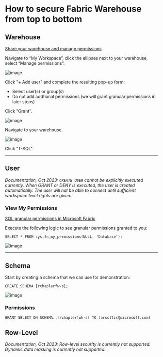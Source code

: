 # How to secure Fabric Warehouse from top to bottom

## Warehouse
[Share your warehouse and manage permissions](https://learn.microsoft.com/en-us/fabric/data-warehouse/share-warehouse-manage-permissions)

Navigate to “My Workspace”, click the ellipses next to your warehouse, select “Manage permissions”.

![image](https://github.com/richchapler/AzureSolutions/assets/44923999/eedeb6e0-6154-4ba8-9cb2-1a67d8ddb991)

Click "+ Add user" and complete the resulting pop-up form:
* Select user(s) or group(s)
* Do not add addtional permissions (we will grant granular permissions in later steps)

Click "Grant".

![image](https://github.com/richchapler/AzureSolutions/assets/44923999/e455b831-8590-4d0a-81d1-540673cdaf28)

Navigate to your warehouse.

![image](https://github.com/richchapler/AzureSolutions/assets/44923999/5b61e39b-b8d7-4bc1-b95d-e0fac6174d40)

 Click "T-SQL".

-----

## User
_Documentation, Oct 2023: `CREATE USER` cannot be explicitly executed currently. When GRANT or DENY is executed, the user is created automatically. The user will not be able to connect until sufficient workspace level rights are given._

### View My Permissions
[SQL granular permissions in Microsoft Fabric](https://learn.microsoft.com/en-us/fabric/data-warehouse/sql-granular-permissions)

Execute the following logic to see granular permissions granted to you:
```
SELECT * FROM sys.fn_my_permissions(NULL, 'Database');
```

![image](https://github.com/richchapler/AzureSolutions/assets/44923999/5e8cddec-02c6-4b8d-82f6-9743a2d95858)

-----

## Schema

Start by creating a schema that we can use for demonstration:

```
CREATE SCHEMA [rchaplerfw-s];
```

![image](https://github.com/richchapler/AzureSolutions/assets/44923999/07eb8453-c705-4359-b6a6-e481b4db6ca7)

### Permissions

```
GRANT SELECT ON SCHEMA::[rchaplerfwh-s] TO [brsoltis@microsoft.com]
```

## Row-Level
_Documentation, Oct 2023: Row-level security is currently not supported. Dynamic data masking is currently not supported._
